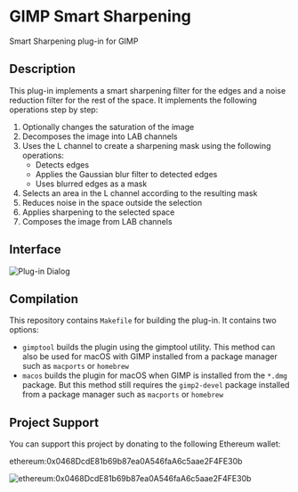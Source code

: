 # GIMP Smart Sharpening
Smart Sharpening plug-in for GIMP

## Description
This plug-in implements a smart sharpening filter for the edges and a noise reduction filter for the rest of the space. It implements the following operations step by step:
1. Optionally changes the saturation of the image
2. Decomposes the image into LAB channels
3. Uses the L channel to create a sharpening mask using the following operations:
   - Detects edges
   - Applies the Gaussian blur filter to detected edges
   - Uses blurred edges as a mask
4. Selects an area in the L channel according to the resulting mask
5. Reduces noise in the space outside the selection
6. Applies sharpening to the selected space
7. Composes the image from LAB channels
## Interface
![Plug-in Dialog](https://github.com/v-lavrentikov/gimp-smart-sharpening/assets/2562499/a3537597-8e00-436c-ac79-c8034b4a4058)
## Compilation
This repository contains `Makefile` for building the plug-in. It contains two options:
- `gimptool` builds the plugin using the gimptool utility. This method can also be used for macOS with GIMP installed from a package manager such as `macports` or `homebrew`
- `macos` builds the plugin for macOS when GIMP is installed from the `*.dmg` package. But this method still requires the `gimp2-devel` package installed from a package manager such as `macports` or `homebrew`
## Project Support
You can support this project by donating to the following Ethereum wallet:

ethereum:0x0468DcdE81b69b87ea0A546faA6c5aae2F4FE30b

![ethereum:0x0468DcdE81b69b87ea0A546faA6c5aae2F4FE30b](https://github.com/v-lavrentikov/gimp-smart-sharpening/assets/2562499/0351dc36-dfa2-46af-9dac-19cd145a297e)

